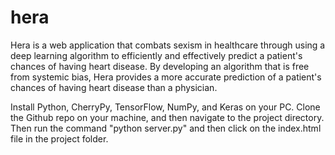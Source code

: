 # hera

Hera is a web application that combats sexism in healthcare through using a deep learning algorithm to efficiently and effectively predict a patient's chances of having heart disease. By developing an algorithm that is free from systemic bias, Hera provides a more accurate prediction of a patient's chances of having heart disease than a physician.

Install Python, CherryPy, TensorFlow, NumPy, and Keras on your PC. Clone the Github repo on your machine, and then navigate to the project directory. Then run the command "python server.py" and then click on the index.html file in the project folder.
